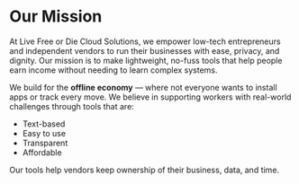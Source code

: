 # Our Mission

At Live Free or Die Cloud Solutions, we empower low-tech entrepreneurs and independent vendors to run their businesses with ease, privacy, and dignity. Our mission is to make lightweight, no-fuss tools that help people earn income without needing to learn complex systems.

We build for the **offline economy** — where not everyone wants to install apps or track every move. We believe in supporting workers with real-world challenges through tools that are:

- Text-based
- Easy to use
- Transparent
- Affordable

Our tools help vendors keep ownership of their business, data, and time.
